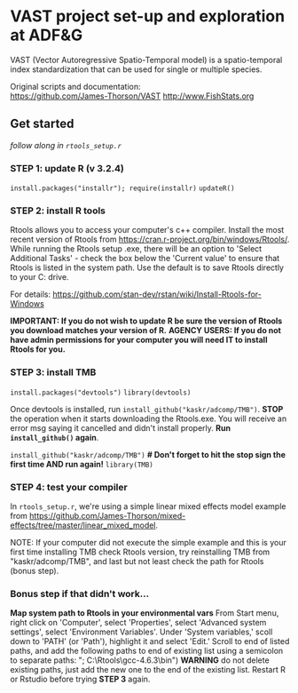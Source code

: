 # VAST project set-up and exploration at ADF&G

VAST (Vector Autoregressive Spatio-Temporal model) is a spatio-temporal index standardization that can be used for single or multiple species. 

Original scripts and documentation:  
https://github.com/James-Thorson/VAST
http://www.FishStats.org

## Get started

*follow along in `rtools_setup.r`* 

### STEP 1: update R (v 3.2.4)
`install.packages("installr"); require(installr)`
`updateR()`

### STEP 2: install R tools
Rtools allows you to access your computer's c++ compiler. Install the most recent version of Rtools from https://cran.r-project.org/bin/windows/Rtools/. While running the Rtools setup .exe, there will be an option to 'Select Additional Tasks' - check the box below the 'Current value' to ensure that Rtools is listed in the system path. Use the default is to save Rtools directly to your C: drive. 

For details: https://github.com/stan-dev/rstan/wiki/Install-Rtools-for-Windows 

**IMPORTANT: If you do not wish to update R be sure the version of Rtools you download matches your version of R.**
**AGENCY USERS: If you do not have admin permissions for your computer you will need IT to install Rtools for you.**
### STEP 3: install TMB

`install.packages("devtools")`
`library(devtools)`

Once devtools is installed, run `install_github("kaskr/adcomp/TMB")`. **STOP** the operation when it starts downloading the Rtools.exe. You will receive an error msg saying it cancelled and didn't install properly. **Run `install_github()` again**. 

`install_github("kaskr/adcomp/TMB")` **# Don't forget to hit the stop sign the first time AND run again!**
`library(TMB)`

### STEP 4: test your compiler 
In `rtools_setup.r`, we're using a simple linear mixed effects model example from https://github.com/James-Thorson/mixed-effects/tree/master/linear_mixed_model. 

NOTE: If your computer did not execute the simple example and this is your first time installing TMB check Rtools version, try reinstalling TMB from "kaskr/adcomp/TMB", and last but not least check the path for Rtools (bonus step). 

### Bonus step if that didn't work... 
**Map system path to Rtools in your environmental vars**
From Start menu,  right click on 'Computer', select 'Properties', select 'Advanced system  settings', select 'Environment Variables'. Under 'System variables,' scoll down to 'PATH' (or 'Path'), highlight it and select 'Edit.' Scroll to end of listed paths, and add the following paths to end of existing list using a semicolon to separate paths: "; C:\Rtools\gcc-4.6.3\bin") **WARNING** do not delete existing paths, just add the new one to the end of the existing list. Restart R or Rstudio before trying **STEP 3** again.


